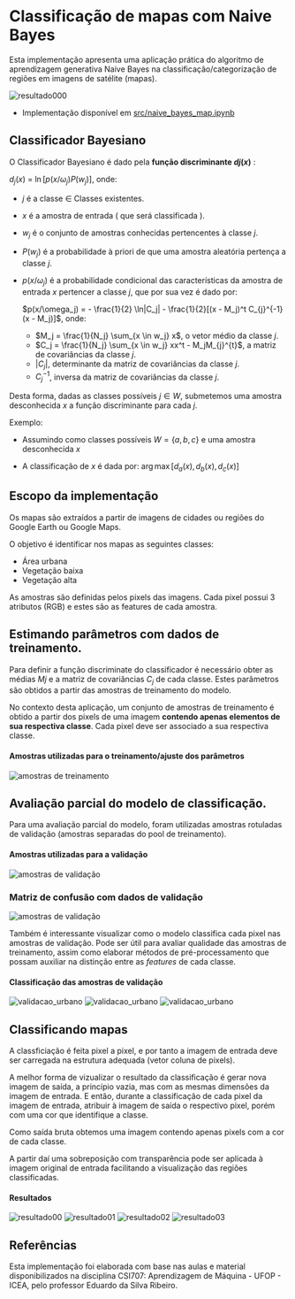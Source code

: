 # Classificação de mapas com Naive Bayes


Esta implementação apresenta uma aplicação prática do algoritmo de aprendizagem generativa Naive Bayes na classificação/categorização de regiões em imagens de satélite (mapas).

![resultado000](img/result00.png) 


- Implementação disponível em [src/naive_bayes_map.ipynb](./src/naive_bayes_map.ipynb)

## Classificador Bayesiano

O Classificador Bayesiano é dado pela **função discriminante $dj(x)$** :

$d_j(x)$ = $\ln{[p(x/\omega_j) P(w_j)]}$, onde:

 - $j$ é a classe $\in$ Classes existentes.
 - $x$ é a amostra de entrada ( que será classificada ).
 - $w_j$ é o conjunto de amostras conhecidas pertencentes à classe $j$.
 - $P(w_j)$ é a probabilidade à priori de que uma amostra aleatória pertença a classe $j$.
 - $p(x/\omega_j)$ é a probabilidade condicional das características da amostra de entrada $x$ pertencer a classe $j$, que por sua vez é dado por:

    $p(x/\omega_j) = - \frac{1}{2} \ln|C_j| - \frac{1}{2}[(x - M_j)^t C_{j}^{-1}(x - M_j)]$, onde:

     - $M_j = \frac{1}{N_j} \sum_{x \in w_j} x$,  o vetor médio da classe $j$.
     - $C_j = \frac{1}{N_j} \sum_{x \in w_j} xx^t - M_jM_{j}^{t}$, a matriz de covariâncias da classe $j$.
     - $|C_j|$, determinante da matriz de covariâncias da classe $j$.
     - $C_{j}^{-1}$, inversa da matriz de covariâncias da classe $j$.


Desta forma, dadas as classes possíveis $j \in W$, submetemos uma amostra desconhecida $x$ a função discriminante para cada $j$.

Exemplo:
 
  - Assumindo como classes possíveis $W = \{ a, b, c \}$ e uma amostra desconhecida $x$

  - A classificação de $x$ é dada por: $\arg\max[ d_a(x), d_b(x), d_c(x) ]$

  
## Escopo da implementação

Os mapas são extraídos a partir de imagens de cidades ou regiões do Google Earth ou Google Maps.

O objetivo é identificar nos mapas as seguintes classes:
 
 - Área urbana
 - Vegetação baixa
 - Vegetação alta

As amostras são definidas pelos pixels das imagens. Cada pixel possui 3 atributos (RGB) e estes são as features de cada amostra.


## Estimando parâmetros com dados de treinamento.

Para definir a função discriminate do classificador é necessário obter as médias $Mj$ e a matriz de covariâncias $C_j$ de cada classe. Estes parâmetros são obtidos a partir das amostras de treinamento do modelo.

No contexto desta aplicação, um conjunto de amostras de treinamento é obtido a partir dos pixels de uma imagem **contendo apenas elementos de sua respectiva classe**. Cada pixel deve ser associado a sua respectiva classe.

#### Amostras utilizadas para o treinamento/ajuste dos parâmetros
![amostras de treinamento](img/sample_train_overview.png)


## Avaliação parcial do modelo de classificação.

Para uma avaliação parcial do modelo, foram utilizadas amostras rotuladas de validação (amostras separadas do pool de treinamento).

#### Amostras utilizadas para a validação
![amostras de validação](img/sample_val_overview.png)

### Matriz de confusão com dados de validação
![amostras de validação](img/cf_matrix_val.png)

Também é interessante visualizar como o modelo classifica cada pixel nas amostras de validação. Pode ser útil para avaliar qualidade das amostras de treinamento, assim como elaborar métodos de pré-processamento que possam auxiliar na distinção entre as *features* de cada classe.

#### Classificação das amostras de validação
![validacao_urbano](img/val_result_urban.png)
![validacao_urbano](img/val_result_tree.png)
![validacao_urbano](img/val_result_lowveget.png) 

## Classificando mapas
A classficiação é feita pixel a pixel, e por tanto a imagem de entrada deve ser carregada na estrutura adequada (vetor coluna de pixels).

A melhor forma de vizualizar o resultado da classificação é gerar nova imagem de saída, a princípio vazia, mas com as mesmas dimensões da imagem de entrada. E então, durante a classificação de cada pixel da imagem de entrada, atribuir à imagem de saída o respectivo pixel, porém com uma cor que identifique a classe.

Como saída bruta obtemos uma imagem contendo apenas pixels com a cor de cada classe.

A partir daí uma sobreposição com transparência pode ser aplicada à imagem original de entrada facilitando a visualização das regiões classificadas.

#### Resultados
![resultado00](img/result00.png) 
![resultado01](img/result01.png) 
![resultado02](img/result02.png) 
![resultado03](img/result03.png) 




## Referências

Esta implementação foi elaborada com base nas aulas e material disponibilizados na disciplina CSI707: Aprendizagem de Máquina - UFOP - ICEA, pelo professor Eduardo da Silva Ribeiro.









